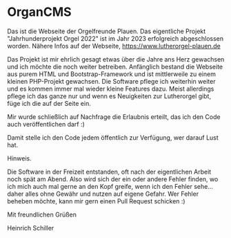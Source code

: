 # OrganCMS

Das ist die Webseite der Orgelfreunde Plauen. Das eigentliche Projekt "Jahrhunderprojekt Orgel 2022" ist im Jahr 2023 erfolgreich abgeschlossen worden. Nähere Infos auf der Webseite, https://www.lutherorgel-plauen.de

Das Projekt ist mir ehrlich gesagt etwas über die Jahre ans Herz gewachsen und ich möchte die noch weiter betreiben. Anfänglich bestand die Webseite aus purem HTML und Bootstrap-Framework und ist mittlerweile zu einem kleinen PHP-Projekt gewachsen. Die Software pflege ich weiterhin weiter und es kommen immer mal wieder kleine Features dazu. Meist allerdings pflege ich das ganze nur und wenn es Neuigkeiten zur Lutherorgel gibt, füge ich die auf der Seite ein.

Mir wurde schließlich auf Nachfrage die Erlaubnis erteilt, das ich den Code auch veröffentlichen darf :)

Damit stelle ich den Code jedem öffentlich zur Verfügung, wer darauf Lust hat.

Hinweis.

Die Software in der Freizeit entstanden, oft nach der eigentlichen Arbeit noch spät am Abend. Also wird sich der ein oder andere Fehler finden, wo ich mich auch mal gerne an den Kopf greife, wenn ich den Fehler sehe... daher alles ohne Gewähr und nutzen auf eigene Gefahr. Wer Fehler beheben möchte, kann mir gern einen Pull Request schicken :)

Mit freundlichen Grüßen

Heinrich Schiller